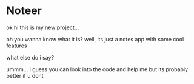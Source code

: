 # Noteer

ok hi this is my new project...

oh you wanna know what it is? well, its just a notes app with some cool features

what else do i say?

ummm... i guess you can look into the code and help me but its probably better if u dont